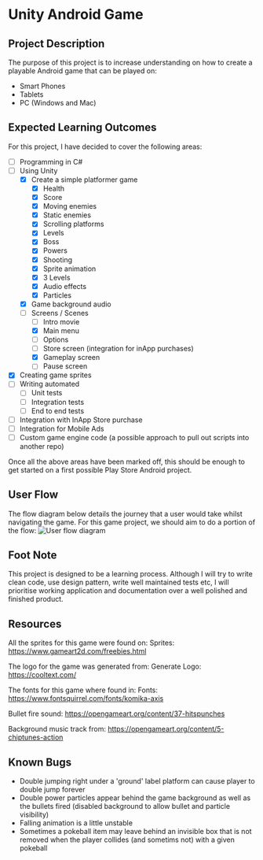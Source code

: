 # Unity Android Game

## Project Description
The purpose of this project is to increase understanding on how to create a playable Android game that can be played on:
 - Smart Phones
 - Tablets
 - PC (Windows and Mac)

## Expected Learning Outcomes
For this project, I have decided to cover the following areas:
- [ ] Programming in C#
- [ ] Using Unity
  - [x] Create a simple platformer game
    - [x] Health
    - [x] Score
    - [x] Moving enemies
    - [x] Static enemies
    - [x] Scrolling platforms
    - [x] Levels
    - [x] Boss
    - [x] Powers
    - [x] Shooting
    - [x] Sprite animation
    - [x] 3 Levels
    - [x] Audio effects
    - [x] Particles
  - [x] Game background audio
  - [ ] Screens / Scenes
    - [ ] Intro movie
    - [x] Main menu
    - [ ] Options
    - [ ] Store screen (integration for inApp purchases)
    - [x] Gameplay screen
    - [ ] Pause screen
- [x] Creating game sprites
- [ ] Writing automated
  - [ ] Unit tests
  - [ ] Integration tests
  - [ ] End to end tests
- [ ] Integration with InApp Store purchase
- [ ] Integration for Mobile Ads
- [ ] Custom game engine code (a possible approach to pull out scripts into another repo)

Once all the above areas have been marked off, this should be enough to get started on a first possible Play Store Android project.

## User Flow
The flow diagram below details the journey that a user would take whilst navigating the game. For this game project, we should aim to do a portion of the flow: 
![User flow diagram](https://github.com/msuddin/unity-android-dino-crush/blob/master/user_flow_digram.png)

## Foot Note
This project is designed to be a learning process.
Although I will try to write clean code, use design pattern, write well maintained tests etc,
I will prioritise working application and documentation over a well polished and finished product.

## Resources
All the sprites for this game were found on:
Sprites: https://www.gameart2d.com/freebies.html

The logo for the game was generated from:
Generate Logo: https://cooltext.com/

The fonts for this game where found in:
Fonts: https://www.fontsquirrel.com/fonts/komika-axis

Bullet fire sound:
https://opengameart.org/content/37-hitspunches

Background music track from:
https://opengameart.org/content/5-chiptunes-action

## Known Bugs
 - Double jumping right under a 'ground' label platform can cause player to double jump forever
 - Double power particles appear behind the game background as well as the bullets fired (disabled background to allow bullet and particle visibility)
 - Falling animation is a little unstable
 - Sometimes a pokeball item may leave behind an invisible box that is not removed when the player collides (and sometims not) with a given pokeball

